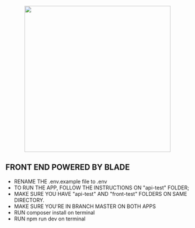 <p align="center"><a href="https://laravel.com" target="_blank"><img src="https://cdn.worldvectorlogo.com/logos/blade-ui-kit-wordmark-1.svg" width="400"></a></p>

## FRONT END POWERED BY BLADE

- RENAME THE .env.example file to .env 
- TO RUN THE APP, FOLLOW THE INSTRUCTIONS ON "api-test" FOLDER;
- MAKE SURE YOU HAVE "api-test" AND "front-test" FOLDERS ON SAME DIRECTORY. 
- MAKE SURE YOU'RE IN BRANCH MASTER ON BOTH APPS
- RUN composer install on terminal
- RUN npm run dev on terminal
